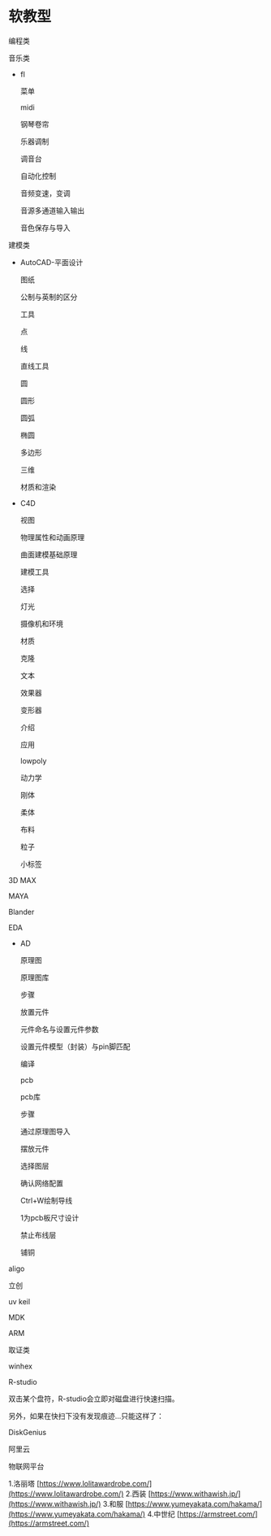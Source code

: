 # 软教型

编程类

音乐类

- fl
    
    菜单
    
    midi
    
    钢琴卷帘
    
    乐器调制
    
    调音台
    
    自动化控制
    
    音频变速，变调
    
    音源多通道输入输出
    
    音色保存与导入
    

建模类

- AutoCAD-平面设计
    
    图纸
    
    公制与英制的区分
    
    工具
    
    点
    
    线
    
    直线工具
    
    圆
    
    圆形
    
    圆弧
    
    椭圆
    
    多边形
    
    三维
    
    材质和渲染
    
- C4D
    
    视图
    
    物理属性和动画原理
    
    曲面建模基础原理
    
    建模工具
    
    选择
    
    灯光
    
    摄像机和环境
    
    材质
    
    克隆
    
    文本
    
    效果器
    
    变形器
    
    介绍
    
    应用
    
    lowpoly
    
    动力学
    
    刚体
    
    柔体
    
    布料
    
    粒子
    
    小标签
    

3D MAX

MAYA

Blander

EDA

- AD
    
    原理图
    
    原理图库
    
    步骤
    
    放置元件
    
    元件命名与设置元件参数
    
    设置元件模型（封装）与pin脚匹配
    
    编译
    
    pcb
    
    pcb库
    
    步骤
    
    通过原理图导入
    
    摆放元件
    
    选择图层
    
    确认网络配置
    
    Ctrl+W绘制导线
    
    1为pcb板尺寸设计
    
    禁止布线层
    
    铺铜
    

aligo

立创

uv keil

MDK

ARM

取证类

winhex

R-studio

双击某个盘符，R-studio会立即对磁盘进行快速扫描。

另外，如果在快扫下没有发现痕迹...只能这样了：

DiskGenius

阿里云

物联网平台

1.洛丽塔
[https://www.lolitawardrobe.com/](https://www.lolitawardrobe.com/)
2.西装
[https://www.withawish.jp/](https://www.withawish.jp/)
3.和服
[https://www.yumeyakata.com/hakama/](https://www.yumeyakata.com/hakama/)
4.中世纪
[https://armstreet.com/](https://armstreet.com/)